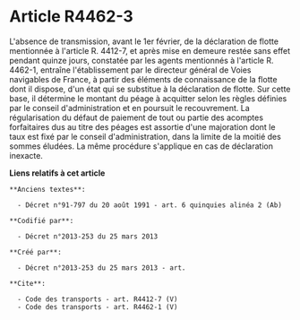 # Article R4462-3

L'absence de transmission, avant le 1er février, de la déclaration de flotte mentionnée à l'article R. 4412-7, et après mise
en demeure restée sans effet pendant quinze jours, constatée par les agents mentionnés à l'article R. 4462-1, entraîne
l'établissement par le directeur général de Voies navigables de France, à partir des éléments de connaissance de la flotte
dont il dispose, d'un état qui se substitue à la déclaration de flotte. Sur cette base, il détermine le montant du péage à
acquitter selon les règles définies par le conseil d'administration et en poursuit le recouvrement. La régularisation du
défaut de paiement de tout ou partie des acomptes forfaitaires dus au titre des péages est assortie d'une majoration dont le
taux est fixé par le conseil d'administration, dans la limite de la moitié des sommes éludées. La même procédure s'applique
en cas de déclaration inexacte.

**Liens relatifs à cet article**

	**Anciens textes**:

	  - Décret n°91-797 du 20 août 1991 - art. 6 quinquies alinéa 2 (Ab)

	**Codifié par**:

	  - Décret n°2013-253 du 25 mars 2013

	**Créé par**:

	  - Décret n°2013-253 du 25 mars 2013 - art.

	**Cite**:

	  - Code des transports - art. R4412-7 (V)
	  - Code des transports - art. R4462-1 (V)
